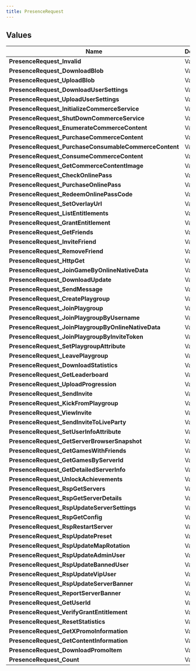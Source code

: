 ```yaml
---
title: PresenceRequest
---
```


## Values
| Name | Description |
| ---- | ----------- |
| **PresenceRequest_Invalid** | Value: **0** |
| **PresenceRequest_DownloadBlob** | Value: **1** |
| **PresenceRequest_UploadBlob** | Value: **2** |
| **PresenceRequest_DownloadUserSettings** | Value: **3** |
| **PresenceRequest_UploadUserSettings** | Value: **4** |
| **PresenceRequest_InitializeCommerceService** | Value: **5** |
| **PresenceRequest_ShutDownCommerceService** | Value: **6** |
| **PresenceRequest_EnumerateCommerceContent** | Value: **7** |
| **PresenceRequest_PurchaseCommerceContent** | Value: **8** |
| **PresenceRequest_PurchaseConsumableCommerceContent** | Value: **9** |
| **PresenceRequest_ConsumeCommerceContent** | Value: **10** |
| **PresenceRequest_GetCommerceContentImage** | Value: **11** |
| **PresenceRequest_CheckOnlinePass** | Value: **12** |
| **PresenceRequest_PurchaseOnlinePass** | Value: **13** |
| **PresenceRequest_RedeemOnlinePassCode** | Value: **14** |
| **PresenceRequest_SetOverlayUrl** | Value: **15** |
| **PresenceRequest_ListEntitlements** | Value: **16** |
| **PresenceRequest_GrantEntitlement** | Value: **17** |
| **PresenceRequest_GetFriends** | Value: **18** |
| **PresenceRequest_InviteFriend** | Value: **19** |
| **PresenceRequest_RemoveFriend** | Value: **20** |
| **PresenceRequest_HttpGet** | Value: **21** |
| **PresenceRequest_JoinGameByOnlineNativeData** | Value: **22** |
| **PresenceRequest_DownloadUpdate** | Value: **23** |
| **PresenceRequest_SendMessage** | Value: **24** |
| **PresenceRequest_CreatePlaygroup** | Value: **25** |
| **PresenceRequest_JoinPlaygroup** | Value: **26** |
| **PresenceRequest_JoinPlaygroupByUsername** | Value: **27** |
| **PresenceRequest_JoinPlaygroupByOnlineNativeData** | Value: **28** |
| **PresenceRequest_JoinPlaygroupByInviteToken** | Value: **29** |
| **PresenceRequest_SetPlaygroupAttribute** | Value: **30** |
| **PresenceRequest_LeavePlaygroup** | Value: **31** |
| **PresenceRequest_DownloadStatistics** | Value: **32** |
| **PresenceRequest_GetLeaderboard** | Value: **33** |
| **PresenceRequest_UploadProgression** | Value: **34** |
| **PresenceRequest_SendInvite** | Value: **35** |
| **PresenceRequest_KickFromPlaygroup** | Value: **36** |
| **PresenceRequest_ViewInvite** | Value: **37** |
| **PresenceRequest_SendInviteToLiveParty** | Value: **38** |
| **PresenceRequest_SetUserInfoAttribute** | Value: **39** |
| **PresenceRequest_GetServerBrowserSnapshot** | Value: **40** |
| **PresenceRequest_GetGamesWithFriends** | Value: **41** |
| **PresenceRequest_GetGamesByServerId** | Value: **42** |
| **PresenceRequest_GetDetailedServerInfo** | Value: **43** |
| **PresenceRequest_UnlockAchievements** | Value: **44** |
| **PresenceRequest_RspGetServers** | Value: **45** |
| **PresenceRequest_RspGetServerDetails** | Value: **46** |
| **PresenceRequest_RspUpdateServerSettings** | Value: **47** |
| **PresenceRequest_RspGetConfig** | Value: **48** |
| **PresenceRequest_RspRestartServer** | Value: **49** |
| **PresenceRequest_RspUpdatePreset** | Value: **50** |
| **PresenceRequest_RspUpdateMapRotation** | Value: **51** |
| **PresenceRequest_RspUpdateAdminUser** | Value: **52** |
| **PresenceRequest_RspUpdateBannedUser** | Value: **53** |
| **PresenceRequest_RspUpdateVipUser** | Value: **54** |
| **PresenceRequest_RspUpdateServerBanner** | Value: **55** |
| **PresenceRequest_ReportServerBanner** | Value: **56** |
| **PresenceRequest_GetUserId** | Value: **57** |
| **PresenceRequest_VerifyGrantEntitlement** | Value: **58** |
| **PresenceRequest_ResetStatistics** | Value: **59** |
| **PresenceRequest_GetXPromoInformation** | Value: **60** |
| **PresenceRequest_GetContentInformation** | Value: **61** |
| **PresenceRequest_DownloadPromoItem** | Value: **62** |
| **PresenceRequest_Count** | Value: **63** |

